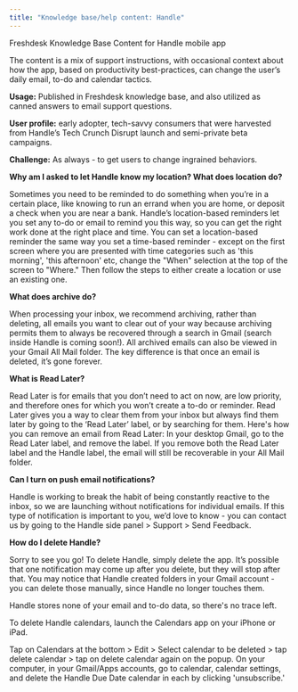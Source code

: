 ```yaml
---
title: "Knowledge base/help content: Handle"
---
```


Freshdesk Knowledge Base Content for Handle mobile app

The content is a mix of support instructions, with occasional context about how the app, based on productivity best-practices, can change the user’s daily email, to-do and calendar tactics.

**Usage:**  Published in Freshdesk knowledge base, and also utilized as canned answers to email support questions.

**User profile:** early adopter, tech-savvy consumers that were harvested from Handle’s Tech Crunch Disrupt launch and semi-private beta campaigns.

**Challenge:**  As always - to get users to change ingrained behaviors.


**Why am I asked to let Handle know my location? What does location do?**

Sometimes you need to be reminded to do something when you’re in a certain place, like knowing to run an errand when you are home, or deposit a check when you are near a bank. Handle’s location-based reminders let you set any to-do or email to remind you this way, so you can get the right work done at the right place and time.  You can set a location-based reminder the same way you set a time-based reminder - except on the first screen where you are presented with time categories such as 'this morning', 'this afternoon' etc, change the "When" selection at the top of the screen to "Where."  Then follow the steps to either create a location or use an existing one.


**What does archive do?**

When processing your inbox, we recommend archiving, rather than deleting, all emails you want to clear out of your way because archiving permits them to always be recovered through a search in Gmail (search inside Handle is coming soon!). All archived emails can also be viewed in your Gmail All Mail folder. The key difference is that once an email is deleted, it’s gone forever.


**What is Read Later?**

Read Later is for emails that you don’t need to act on now, are low priority, and therefore ones for which you won’t create a to-do or reminder. Read Later gives you a way to clear them from your inbox but always find them later by going to the ‘Read Later’ label, or by searching for them.   Here's how you can remove an email from Read Later: In your desktop Gmail, go to the Read Later label, and remove the label. If you remove both the Read Later label and the Handle label, the email will still be recoverable in your All Mail folder.


**Can I turn on push email notifications?**

Handle is working to break the habit of being constantly reactive to the inbox, so we are launching without notifications for individual emails. If this type of notification is important to you, we’d love to know - you can contact us by going to the Handle side panel > Support > Send Feedback.


**How do I delete Handle?**

Sorry to see you go! To delete Handle, simply delete the app.  It’s possible that one notification may come up after you delete, but they will stop after that.  You may notice that Handle created folders in your Gmail account - you can delete those manually, since Handle no longer touches them.

Handle stores none of your email and to-do data, so there's no trace left.

To delete Handle calendars, launch the Calendars app on your iPhone or iPad.

Tap on Calendars at the bottom > Edit > Select calendar to be deleted > tap delete calendar > tap on delete calendar again on the popup.  On your computer, in your Gmail/Apps accounts, go to calendar, calendar settings, and delete the Handle Due Date calendar in each by clicking 'unsubscribe.'
